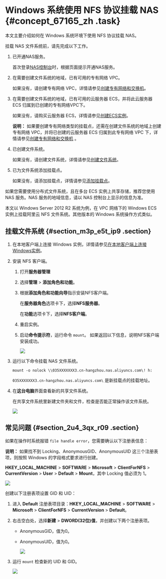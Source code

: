 # Windows 系统使用 NFS 协议挂载 NAS {#concept_67165_zh .task}

本文主要介绍如何在 Windows 系统环境下使用 NFS 协议挂载 NAS。

挂载 NAS 文件系统前，请先完成以下工作。

1.  已开通NAS服务。

    首次登录[NAS控制台](https://nas.console.aliyun.com/)时，根据页面提示开通NAS服务。

2.  在需要创建文件系统的地域，已有可用的专有网络 VPC。

    如果没有，请创建专有网络 VPC，详情请参见[创建专有网络和交换机](创建专有网络和交换机../../SP_22/DNVPC11885991/ZH-CN_TP_2434.dita#concept_isl_ghv_rdb/section_ufw_rhv_rdb)。

3.  在需要创建文件系统的地域，已有可用的云服务器 ECS，并将此云服务器 ECS 归属到已创建的专有网络VPC下。

    如果没有，请购买云服务器 ECS，详情请参见[创建ECS实例](../../../../cn.zh-CN/个人版快速入门/创建ECS实例.md#)。

    **说明：** 如果要创建专有网络类型的挂载点，还需在创建文件系统的地域上创建专有网络 VPC，并将已创建的云服务器 ECS 归属到此专有网络 VPC 下，详情请参见[创建专有网络和交换机](创建专有网络和交换机../../SP_22/DNVPC11885991/ZH-CN_TP_2434_V13.dita#concept_isl_ghv_rdb/section_ufw_rhv_rdb) 。

4.  已创建文件系统。

    如果没有，请创建文件系统，详情请参见[创建文件系统](../../../../cn.zh-CN/控制台用户指南/管理文件系统.md#section_5jo_0kj_jn5)。

5.  已为文件系统添加挂载点。

    如果没有，请添加挂载点，详情请参见[添加挂载点](../../../../cn.zh-CN/控制台用户指南/管理挂载点.md#section_6xi_a3u_zkq)。


如果您需要使用分布式文件系统，且在多台 ECS 实例上共享存储，推荐您使用 NAS 服务。NAS 服务的地域信息，请以 NAS 控制台上显示的信息为准。

本文以 Windows Server 2012 R2 系统为例，在 VPC 网络下的 Windows ECS 实例上挂载阿里云 NFS 文件系统。其他版本的 Windows 系统操作方式类似。

## 挂载文件系统 {#section_m3p_e5t_ip9 .section}

1.  在本地客户端上连接 Windows 实例，详情请参见[在本地客户端上连接Windows实例](../../../../cn.zh-CN/实例/连接实例/连接Windows实例/在本地客户端上连接Windows实例.md#)。
2.  安装 NFS 客户端。 
    1.  打开**服务器管理**
    2.  选择**管理** \> **添加角色和功能**。
    3.  根据**添加角色和功能向导**指示安装NFS客户端。 

        在**服务器角色**选项卡下，选择**NFS服务器**。

        在**功能**选项卡下，选择**NFS客户端**。

    4.  重启实例。
    5.  启动**命令提示符**，运行命令 `mount`。 如果返回以下信息，说明NFS客户端安装成功。 

        ![](http://static-aliyun-doc.oss-cn-hangzhou.aliyuncs.com/assets/img/18709/156712865213175_zh-CN.png)

3.  运行以下命令挂载 NAS 文件系统。 

    ``` {#codeblock_5l4_qjb_m6i}
    mount -o nolock \\035XXXXXXX3.cn-hangzhou.nas.aliyuncs.com\! h:                    
    ```

    `035XXXXXXX3.cn-hangzhou.nas.aliyuncs.com\` 是新挂载点的挂载地址。

4.  在**这台电脑**界面查看新的共享文件系统。 

    在共享文件系统里新建文件夹和文件，检查是否能正常操作该文件系统。

    ![](http://static-aliyun-doc.oss-cn-hangzhou.aliyuncs.com/assets/img/18709/156712865213177_zh-CN.png)


## 常见问题 {#section_2u4_3qx_r09 .section}

如果在操作时系统报错 `file handle error`，您需要确认以下注册表信息：

**说明：** 如果找不到 Locking、AnonymousGID、AnonymousUID 这三个注册表项，则按照 Windows 的字段格式要求进行创建。

**HKEY\_LOCAL\_MACHINE** \> **SOFTWARE** \> **Microsoft** \> **ClientForNFS** \> **CurrentVersion** \> **User** \> **Default** \> **Mount**，其中 Locking 值必须为 1。

![](http://static-aliyun-doc.oss-cn-hangzhou.aliyuncs.com/assets/img/18709/156712865213178_zh-CN.png)

创建以下注册表项设置 GID 和 UID：

1.  进入 **Default** 注册表项目录：**HKEY\_LOCAL\_MACHINE** \> **SOFTWARE** \> **Microsoft** \> **ClientForNFS** \> **CurrentVersion** \> **Default**。
2.  右击空白处，选择**新建** \> **DWORD\(32位\)值**，并创建以下两个注册表项。 
    -   AnonymousGID，值为0。
    -   AnonymousUID，值为0。

        ![](http://static-aliyun-doc.oss-cn-hangzhou.aliyuncs.com/assets/img/18709/156712865213179_zh-CN.png)

3.  运行 `mount` 检查新的 UID 和 GID。 

    ![](http://static-aliyun-doc.oss-cn-hangzhou.aliyuncs.com/assets/img/18709/156712865213180_zh-CN.png)


